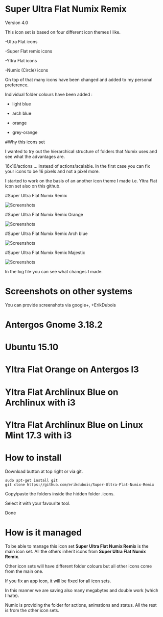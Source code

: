 # Super Ultra Flat Numix Remix

Version 4.0

This icon set is based on four different icon themes I like.

-Ultra Flat icons

-Super Flat remix icons

-Yltra Flat icons

-Numix (Circle) icons


On top of that many icons have been changed and added to my personal preference.



Individual folder colours have been added :

- light blue

- arch blue

- orange

- grey-orange


#Why this icons set


I wanted to try out the hierarchical structure of folders that Numix uses and see what the advantages are.

16x16/actions ...  instead of actions/scalable. In the first case you can fix your icons to be 16 pixels and not a pixel more.


I started to work on the basis of an another icon theme I made i.e. Yltra Flat icon set also on this github.



#Super Ultra Flat Numix Remix


![Screenshots](http://i.imgur.com/LtFrKF5.png)


#Super Ultra Flat Numix Remix Orange


![Screenshots](http://i.imgur.com/lVzZspa.png)


#Super Ultra Flat Numix Remix Arch blue


![Screenshots](http://i.imgur.com/nnNsHrt.png)


#Super Ultra Flat Numix Remix Majestic


![Screenshots](http://i.imgur.com/4kmbNCW.png)


In the log file you can see what changes I made.






# Screenshots on other systems

You can provide screenshots via google+, +ErikDubois


# Antergos Gnome 3.18.2



# Ubuntu 15.10  




# Yltra Flat Orange on Antergos I3




# Yltra Flat Archlinux Blue on Archlinux with i3





# Yltra Flat Archlinux Blue on Linux Mint 17.3 with i3






# How to install

Download button at top right or via git.

	sudo apt-get install git
	git clone https://github.com/erikdubois/Super-Ultra-Flat-Numix-Remix

Copy/paste the folders inside the hidden folder .icons.

Select it with your favourite tool.

Done




# How is it managed

To be able to manage this icon set <b>Super Ultra Flat Numix Remix</b> is the main icon set. All the others inherit icons from <b>Super Ultra Flat Numix Remix</b>. 

Other icon sets will have different folder colours but all other icons come from the main one.

If you fix an app icon, it will be fixed for all icon sets.

In this manner we are saving also many megabytes and double work (which I hate).

Numix is providing the folder for actions, animations and status. All the rest is from the other icon sets.
